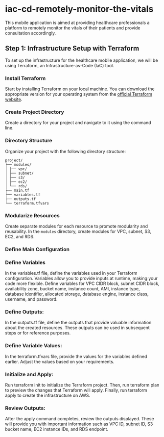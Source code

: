 # iac-cd-remotely-monitor-the-vitals
This mobile application is aimed at providing healthcare professionals a platform to remotely monitor the vitals of their patients and provide consultation accordingly.

## Step 1: Infrastructure Setup with Terraform

To set up the infrastructure for the healthcare mobile application, we will be using Terraform, an Infrastructure-as-Code (IaC) tool.

### Install Terraform

Start by installing Terraform on your local machine. You can download the appropriate version for your operating system from the [official Terraform website](https://www.terraform.io/downloads.html).

### Create Project Directory

Create a directory for your project and navigate to it using the command line.

### Directory Structure

Organize your project with the following directory structure:
```
project/
├── modules/
│ ├── vpc/
│ ├── subnet/
│ ├── s3/
│ ├── ec2/
│ └── rds/
├── main.tf
├── variables.tf
├── outputs.tf
└── terraform.tfvars
```

### Modularize Resources

Create separate modules for each resource to promote modularity and reusability. In the `modules` directory, create modules for VPC, subnet, S3, EC2, and RDS.

### Define Main Configuration


### Define Variables
In the variables.tf file, define the variables used in your Terraform configuration. Variables allow you to provide inputs at runtime, making your code more flexible. Define variables for VPC CIDR block, subnet CIDR block, availability zone, bucket name, instance count, AMI, instance type, database identifier, allocated storage, database engine, instance class, username, and password.


### Define Outputs: 
In the outputs.tf file, define the outputs that provide valuable information about the created resources. These outputs can be used in subsequent steps or for reference purposes.

### Define Variable Values:
In the terraform.tfvars file, provide the values for the variables defined earlier. Adjust the values based on your requirements.

### Initialize and Apply:
Run terraform init to initialize the Terraform project. Then, run terraform plan to preview the changes that Terraform will apply. Finally, run terraform apply to create the infrastructure on AWS.

### Review Outputs:
After the apply command completes, review the outputs displayed. These will provide you with important information such as VPC ID, subnet ID, S3 bucket name, EC2 instance IDs, and RDS endpoint.

